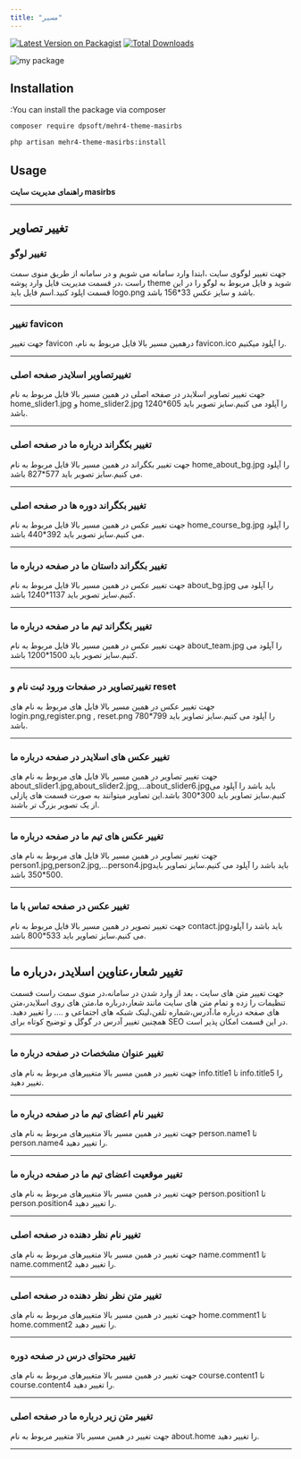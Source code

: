 ```yaml
---
title: "مسیر"
---
```



[![Latest Version on Packagist](https://img.shields.io/packagist/v/dpsoft/mehr4-theme-masirbs.svg?style=flat-square)](https://packagist.org/packages/dpsoft/mehr4-theme-masirbs)
[![Total Downloads](https://img.shields.io/packagist/dt/dpsoft/mehr4-theme-masirbs.svg?style=flat-square)](https://packagist.org/packages/dpsoft/mehr4-theme-masirbs)



![my package](masirbs.png)

## Installation

:You can install the package via composer

```bash
composer require dpsoft/mehr4-theme-masirbs
```
```bash
php artisan mehr4-theme-masirbs:install
```

## Usage

**راهنمای  مدیریت سایت masirbs**
____
## تغییر تصاویر

### تغییر لوگو

جهت تغییر لوگوی سایت ،ابتدا وارد سامانه می شویم و در سامانه از طریق منوی سمت راست ،در قسمت مدیریت فایل وارد پوشه theme شوید و فایل مربوط به لوگو را در این قسمت اپلود کنید.اسم فایل باید logo.png باشد و سایز عکس 33*156 باشد.
___
### تغییر favicon

جهت تغییر favicon ،درهمین مسیر بالا فایل مربوط به نام favicon.ico را آپلود میکنیم.
___


### تغییرتصاویر اسلایدر صفحه اصلی

جهت تغییر تصاویر اسلایدر در صفحه اصلی در همین مسیر بالا فایل مربوط به نام home_slider1.jpg و home_slider2.jpg را آپلود می کنیم.سایز تصویر باید 605*1240 باشد.
___
### تغییر بکگراند درباره ما در صفحه اصلی

جهت تغییر بکگراند در همین مسیر بالا فایل مربوط به نام home_about_bg.jpg را آپلود می کنیم.سایز تصویر باید 577*827 باشد.
___

### تغییر بکگراند دوره ها در صفحه اصلی 
جهت تغییر عکس در همین مسیر بالا فایل مربوط به نام home_course_bg.jpg را آپلود می کنیم.سایز تصویر باید 392*440 باشد.
___
### تغییر بکگراند داستان ما در صفحه درباره ما 
جهت تغییر عکس در همین مسیر بالا فایل مربوط به نام about_bg.jpg را آپلود می کنیم.سایز تصویر باید 1137*1240 باشد.
___
### تغییر بکگراند تیم ما در صفحه درباره ما 
جهت تغییر عکس در همین مسیر بالا فایل مربوط به نام about_team.jpg را آپلود می کنیم.سایز تصویر باید 1500*1200 باشد.
___
### تغییرتصاویر در صفحات ورود ثبت نام و reset
جهت تغییر عکس در همین مسیر بالا فایل های مربوط به نام های login.png,register.png , reset.png را آپلود می کنیم.سایز تصاویر باید 799*780 باشد.
___
### تغییر عکس های اسلایدر در صفحه درباره ما 
جهت تغییر تصاویر در همین مسیر بالا فایل های مربوط به نام های about_slider1.jpg,about_slider2.jpg,...about_slider6.jpgباید باشد را آپلود می کنیم.سایز تصاویر باید 300*300 باشد.این تصاویر میتوانند به صورت قسمت های پازلی از یک تصویر بزرگ تر باشند.
___

### تغییر عکس های تیم ما در صفحه درباره ما 
جهت تغییر تصاویر در همین مسیر بالا فایل های مربوط به نام های person1.jpg,person2.jpg,...person4.jpgباید باشد را آپلود می کنیم.سایز تصاویر باید 500*350 باشد.
___


### تغییر عکس در صفحه تماس با ما 
جهت تغییر تصویر در همین مسیر بالا فایل مربوط به نام contact.jpgباید باشد را آپلود می کنیم.سایز تصاویر باید 533*800 باشد.
___


## تغییر شعار،عناوین اسلایدر ،درباره ما  
جهت تغییر متن های سایت ، بعد از وارد شدن در سامانه،در منوی سمت راست قسمت تنظیمات را زده و تمام متن های سایت مانند شعار،درباره ما،متن های روی اسلایدر،متن های صفحه درباره ما،آدرس،شماره تلفن،لینک شبکه های اجتماعی و .... را تغییر دهید.
همچنین تغییر آدرس در گوگل  و توضیح کوتاه برای SEO در این قسمت امکان پذیر است.	

___
### تغییر عنوان مشخصات در صفحه درباره ما 
جهت تغییر در همین مسیر بالا متغییرهای مربوط به نام های info.title1 تا info.title5 را تغییر دهید.
___

### تغییر نام اعضای تیم ما در صفحه درباره ما 
جهت تغییر در همین مسیر بالا متغییرهای مربوط به نام های person.name1 تا person.name4 را تغییر دهید.
___
### تغییر موقعیت اعضای تیم ما در صفحه درباره ما 
جهت تغییر در همین مسیر بالا متغییرهای مربوط به نام های person.position1 تا person.position4 را تغییر دهید.
___
### تغییر نام نظر دهنده در صفحه اصلی
جهت تغییر در همین مسیر بالا متغییرهای مربوط به نام های name.comment1 تا name.comment2 را تغییر دهید.
___
### تغییر متن نظر نظر دهنده در صفحه اصلی
جهت تغییر در همین مسیر بالا متغییرهای مربوط به نام های home.comment1 تا home.comment2 را تغییر دهید.
___
### تغییر محتوای درس در صفحه دوره 
جهت تغییر در همین مسیر بالا متغییرهای مربوط به نام های course.content1 تا course.content4 را تغییر دهید.
___
### تغییر متن زیر درباره ما در صفحه اصلی
جهت تغییر در همین مسیر بالا متغییر مربوط به نام about.home را تغییر دهید.
___

